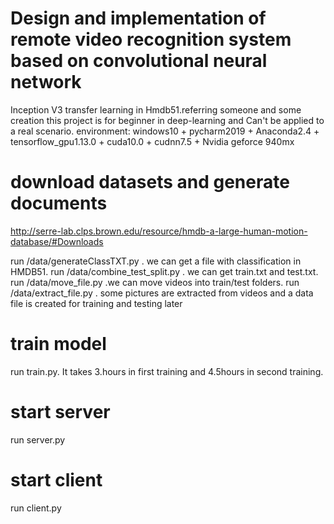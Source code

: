 # Design and implementation of remote video recognition system based on convolutional neural network
Inception V3 transfer learning in Hmdb51.referring someone and some creation
this project is for beginner in deep-learning and Can't be applied to a real scenario.
environment: windows10 + pycharm2019 + Anaconda2.4 + tensorflow_gpu1.13.0 + cuda10.0 + cudnn7.5 + Nvidia geforce 940mx 
# download datasets and generate documents
http://serre-lab.clps.brown.edu/resource/hmdb-a-large-human-motion-database/#Downloads

run /data/generateClassTXT.py .  we can get a file with classification in HMDB51.
run /data/combine_test_split.py . we can get train.txt and test.txt.
run /data/move_file.py .we can move videos into train/test folders. 
run /data/extract_file.py . some pictures are extracted from videos and a data file is created for training and testing later
# train model
run train.py.  It takes 3.hours in first training and 4.5hours in second training.
# start server
run server.py
# start client
run client.py
